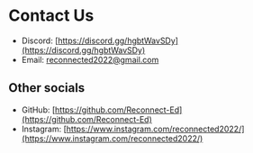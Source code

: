 <script setup>
  import InstagramPlaceholder from '@theme/components/InstagramPlaceholder.vue';
  import { defineComponent } from 'vue';
  import { useHead } from '@vueuse/head';

  useHead({
    script: [
      {
        async: true,
        defer: true,
        src: 'https://www.instagram.com/embed.js'
      }
    ]
  });
</script>

# Contact Us

- Discord: [https://discord.gg/hgbtWavSDy](https://discord.gg/hgbtWavSDy)
- Email: [reconnected2022@gmail.com](mailto:reconnected2022@gmail.com)

## Other socials

- GitHub: [https://github.com/Reconnect-Ed](https://github.com/Reconnect-Ed)
- Instagram: [https://www.instagram.com/reconnected2022/](https://www.instagram.com/reconnected2022/)

<InstagramPlaceholder />
